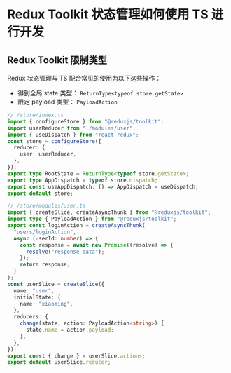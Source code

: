 # Redux Toolkit 状态管理如何使用 TS 进行开发

## Redux Toolkit 限制类型

Redux 状态管理与 TS 配合常见的使用为以下这些操作：

- 得到全局 state 类型： `ReturnType<typeof store.getState>`
- 限定 payload 类型： `PayloadAction`

```typescript
// /store/index.ts
import { configureStore } from "@reduxjs/toolkit";
import userReducer from "./modules/user";
import { useDispatch } from "react-redux";
const store = configureStore({
  reducer: {
    user: userReducer,
  },
});
export type RootState = ReturnType<typeof store.getState>;
export type AppDispatch = typeof store.dispatch;
export const useAppDispatch: () => AppDispatch = useDispatch;
export default store;
```

```typescript
// /store/modules/user.ts
import { createSlice, createAsyncThunk } from "@reduxjs/toolkit";
import type { PayloadAction } from "@reduxjs/toolkit";
export const loginAction = createAsyncThunk(
  "users/loginAction",
  async (userId: number) => {
    const response = await new Promise((resolve) => {
      resolve("response data");
    });
    return response;
  }
);
const userSlice = createSlice({
  name: "user",
  initialState: {
    name: "xiaoming",
  },
  reducers: {
    change(state, action: PayloadAction<string>) {
      state.name = action.payload;
    },
  },
});
export const { change } = userSlice.actions;
export default userSlice.reducer;
```
